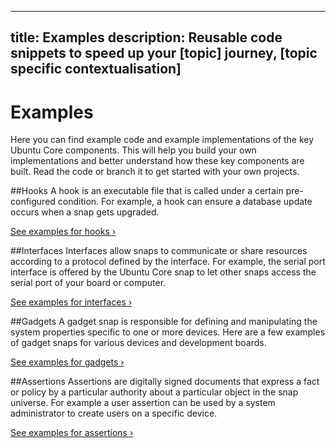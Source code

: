 ----
title: Examples
description: Reusable code snippets to speed up your [topic] journey, [topic specific contextualisation]
----

# Examples

Here you can find example code and example implementations of the key Ubuntu Core components. This will help you build your own implementations and better understand how these key components are built. Read the code or branch it to get started with your own projects.

##Hooks
A hook is an executable file that is called under a certain pre-configured condition. For example, a hook can ensure a database update occurs when a snap gets upgraded.

[See examples for hooks &rsaquo;](/core/examples/hooks)

##Interfaces
Interfaces allow snaps to communicate or share resources according to a protocol defined by the interface. For example, the serial port interface is offered by the Ubuntu Core snap to let other snaps access the serial port of your board or computer.

[See examples for interfaces ›](/core/examples/interfaces)

##Gadgets
A gadget snap is responsible for defining and manipulating the system properties specific to one or more devices. Here are a few examples of gadget snaps for various devices and development boards.

[See examples for gadgets ›](/core/examples/gadget-snap)

##Assertions
Assertions are digitally signed documents that express a fact or policy by a particular authority about a particular object in the snap universe. For example a user assertion can be used by a system administrator to create users on a specific device.

[See examples for assertions ›](/core/examples/assertions)
